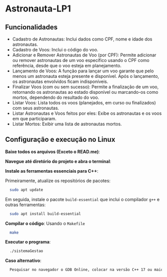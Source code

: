 # Astronauta-LP1
## Funcionalidades

- Cadastro de Astronautas: Inclui dados como CPF, nome e idade dos astronautas.
- Cadastro de Voos: Inclui o código do voo.
- Adicionar e Remover Astronautas de Voo (por CPF): Permite adicionar ou remover astronautas de um voo específico usando o CPF como referência, desde que o voo esteja em planejamento.
- Lançamento de Voos: A função para lançar um voo garante que pelo menos um astronauta esteja presente e disponível. Após o lançamento, os astronautas envolvidos ficam indisponíveis.
- Finalizar Voos (com ou sem sucesso): Permite a finalização de um voo, retornando os astronautas ao estado disponível ou marcando-os como mortos, dependendo do resultado do voo.
- Listar Voos: Lista todos os voos (planejados, em curso ou finalizados) com seus astronautas. 
- Listar Astronautas e Voos feitos por eles: Exibe os astronautas e os voos em que participaram.
- Listar Mortos: Exibir uma lista de astronautas mortos.


## Configuração e execução no Linux

**Baixe todos os arquivos (Exceto o READ.me)**:


**Navegue até diretório do projeto e abra o terminal**:


**Instale as ferramentas essenciais para C++**:

Primeiramente, atualize os repositórios de pacotes:
```bash
  sudo apt update
```

Em seguida, instale o pacote `build-essential` que inclui o compilador `g++` e outras ferramentas:
```bash
  sudo apt install build-essential
```

**Compilar o código**:
Usando o `Makefile`
```bash
  make
```
**Executar o programa**:
```bash
  ./sistemaGestao
```
**Caso alternativo**:
```bash
  Pesquisar no navegador o GDB Online, colocar na versão C++ 17 ou maior, e fazer o upload dos arquivos, copiar a main.cpp que tem o código para o main inicial da páginae excluir um dos main's, o GDB pode compilar "sozinho".
```
